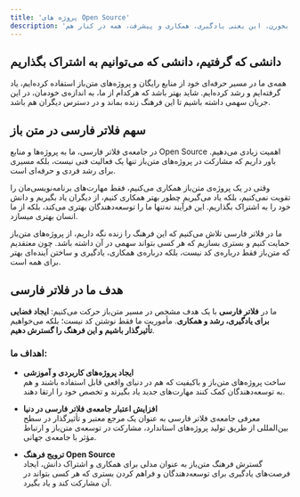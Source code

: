 ```yaml
---
title: 'پروژه های Open Source'
description: 'توی پرشین فلاتر، ما به اوپن سورس بودن اعتقاد داریم! پروژه‌های متن‌باز فقط یه سری کد نیستن، بلکه به رشد و اعتبار جامعه‌ی برنامه‌نویسی کمک می‌کنن. ما اینجا کنار هم پروژه‌هایی می‌سازیم که هم کیفیت بالایی داشته باشن، هم به درد بقیه بخورن. این یعنی یادگیری، همکاری و پیشرفت، همه در کنار هم!'
---
```


## دانشی که گرفتیم، دانشی که می‌توانیم به اشتراک بگذاریم

همه‌ی ما در مسیر حرفه‌ای خود از منابع رایگان و پروژه‌های متن‌باز استفاده کرده‌ایم، یاد گرفته‌ایم و رشد کرده‌ایم. شاید بهتر باشد که هرکدام از ما، به اندازه‌ی خودمان، در این جریان سهمی داشته باشیم تا این فرهنگ زنده بماند و در دسترس دیگران هم باشد.

## سهم فلاتر فارسی در متن باز

در جامعه‌ی فلاتر فارسی، ما به پروژه‌ها و منابع Open Source اهمیت زیادی می‌دهیم. باور داریم که مشارکت در پروژه‌های متن‌باز تنها یک فعالیت فنی نیست، بلکه مسیری برای رشد فردی و حرفه‌ای است.

وقتی در یک پروژه‌ی متن‌باز همکاری می‌کنیم، فقط مهارت‌های برنامه‌نویسی‌مان را تقویت نمی‌کنیم، بلکه یاد می‌گیریم چطور بهتر همکاری کنیم، از دیگران یاد بگیریم و دانش خود را به اشتراک بگذاریم. این فرآیند نه‌تنها ما را توسعه‌دهندگان بهتری می‌کند، بلکه از ما انسان بهتری میسازد.

ما در فلاتر فارسی تلاش می‌کنیم که این فرهنگ را زنده نگه داریم، از پروژه‌های متن‌باز حمایت کنیم و بستری بسازیم که هر کسی بتواند سهمی در آن داشته باشد. چون معتقدیم که متن‌باز فقط درباره‌ی کد نیست، بلکه درباره‌ی همکاری، یادگیری و ساختن آینده‌ای بهتر برای همه است.

## هدف ما در فلاتر فارسی

ما در **فلاتر فارسی** با یک هدف مشخص در مسیر متن‌باز حرکت می‌کنیم: **ایجاد فضایی برای یادگیری، رشد و همکاری**. مأموریت ما فقط نوشتن کد نیست؛ بلکه می‌خواهیم **تأثیرگذار باشیم و این فرهنگ را گسترش دهیم**.

### اهداف ما:

- **ایجاد پروژه‌های کاربردی و آموزشی**  
  ساخت پروژه‌های متن‌باز و باکیفیت که هم در دنیای واقعی قابل استفاده باشند و هم به توسعه‌دهندگان کمک کنند مهارت‌های جدید یاد بگیرند و تخصص خود را ارتقا دهند.

- **افزایش اعتبار جامعه‌ی فلاتر فارسی در دنیا**  
  معرفی جامعه‌ی فلاتر فارسی به عنوان یک مرجع معتبر و تأثیرگذار در سطح بین‌المللی از طریق تولید پروژه‌های استاندارد، مشارکت در توسعه‌ی متن‌باز و ارتباط مؤثر با جامعه‌ی جهانی.

- **ترویج فرهنگ Open Source**  
  گسترش فرهنگ متن‌باز به عنوان مدلی برای همکاری و اشتراک دانش، ایجاد فرصت‌های یادگیری برای توسعه‌دهندگان و فراهم کردن بستری که هر کسی بتواند در آن مشارکت کند و یاد بگیرد.

